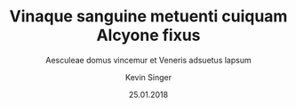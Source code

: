 ---
title: "Vinaque sanguine metuenti cuiquam Alcyone fixus"
subtitle: "Aesculeae domus vincemur et Veneris adsuetus lapsum"
author: [Kevin Singer]
tags: [some, nice, tags]
date: 25.01.2018

# documentclass: report
#documentclass: article
documentclass: scrbook

titlepage: true
titlepage-color: "06386E"
titlepage-text-color: "FFFFFF"
titlepage-rule-color: "FFFFFF"
titlepage-rule-height: 1

#date: 2017-02-20
#subject: "Markdown"

# bibliography: references.json
# link-citations: true
---